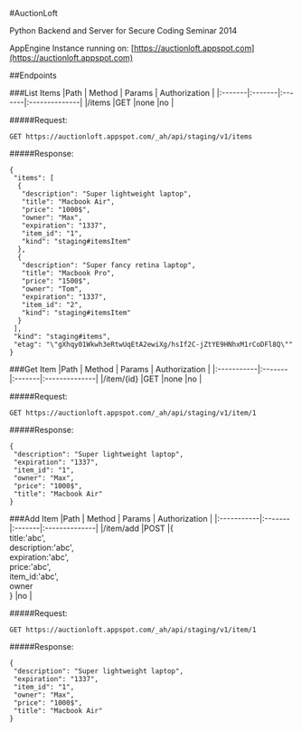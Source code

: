 #AuctionLoft

Python Backend and Server for Secure Coding Seminar 2014

AppEngine Instance running on: [https://auctionloft.appspot.com](https://auctionloft.appspot.com)

##Endpoints

###List Items
|Path    | Method | Params | Authorization |
|:-------|:-------|:-------|:--------------|
|/items  |GET     |none    |no 			   |
 

#####Request:
~~~
GET https://auctionloft.appspot.com/_ah/api/staging/v1/items
~~~

#####Response:
~~~
{
 "items": [
  {
   "description": "Super lightweight laptop",
   "title": "Macbook Air",
   "price": "1000$",
   "owner": "Max",
   "expiration": "1337",
   "item_id": "1",
   "kind": "staging#itemsItem"
  },
  {
   "description": "Super fancy retina laptop",
   "title": "Macbook Pro",
   "price": "1500$",
   "owner": "Tom",
   "expiration": "1337",
   "item_id": "2",
   "kind": "staging#itemsItem"
  }
 ],
 "kind": "staging#items",
 "etag": "\"gXhqy01Wkwh3eRtwUqEtA2ewiXg/hsIf2C-jZtYE9HNhxM1rCoDFl8Q\""
}
~~~

###Get Item
|Path      	 | Method | Params | Authorization |
|:-----------|:-------|:-------|:--------------|
|/item/{id}  |GET     |none    |no 			   |
 

#####Request:
~~~
GET https://auctionloft.appspot.com/_ah/api/staging/v1/item/1
~~~

#####Response:
~~~
{
 "description": "Super lightweight laptop",
 "expiration": "1337",
 "item_id": "1",
 "owner": "Max",
 "price": "1000$",
 "title": "Macbook Air"
}
~~~


###Add Item
|Path        | Method | Params | Authorization |
|:-----------|:-------|:-------|:--------------|
|/item/add   |POST    |{<br />&#09;title:'abc',<br />&#09; description:'abc',<br />&#09; expiration:'abc',<br />&#09; price:'abc',<br />&#09; item_id:'abc',<br />&#09; owner<br />}    |no         |
 

#####Request:
~~~
GET https://auctionloft.appspot.com/_ah/api/staging/v1/item/1
~~~

#####Response:
~~~
{
 "description": "Super lightweight laptop",
 "expiration": "1337",
 "item_id": "1",
 "owner": "Max",
 "price": "1000$",
 "title": "Macbook Air"
}
~~~

